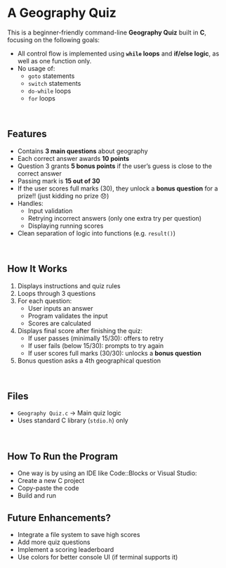 # A Geography Quiz

This is a beginner-friendly command-line **Geography Quiz** built in **C**, focusing on the following goals:
- All control flow is implemented using **`while` loops** and **if/else logic**, as well as one function only.
- No usage of:
  - `goto` statements
  - `switch` statements
  - `do-while` loops
  - `for` loops

<br>

## Features

- Contains **3 main questions** about geography
- Each correct answer awards **10 points**
- Question 3 grants **5 bonus points** if the user’s guess is close to the correct answer
- Passing mark is **15 out of 30**
- If the user scores full marks (30), they unlock a **bonus question** for a prize!! (just kidding no prize 😞)
- Handles:
  - Input validation
  - Retrying incorrect answers (only one extra try per question)
  - Displaying running scores
- Clean separation of logic into functions (e.g. `result()`)

<br>

## How It Works

1. Displays instructions and quiz rules
2. Loops through 3 questions
3. For each question:
    - User inputs an answer
    - Program validates the input
    - Scores are calculated
4. Displays final score after finishing the quiz:
    - If user passes (minimally 15/30): offers to retry
    - If user fails (below 15/30): prompts to try again
    - If user scores full marks (30/30): unlocks a **bonus question**
5. Bonus question asks a 4th geographical question

<br>

## Files

- `Geography Quiz.c` → Main quiz logic
- Uses standard C library (`stdio.h`) only

<br>

## How To Run the Program
- One way is by using an IDE like Code::Blocks or Visual Studio:
- Create a new C project
- Copy-paste the code
- Build and run

## Future Enhancements?
- Integrate a file system to save high scores
- Add more quiz questions
- Implement a scoring leaderboard
- Use colors for better console UI (if terminal supports it)
